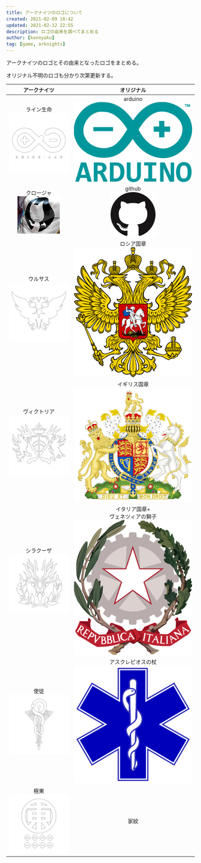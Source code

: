 ```yaml
---
title: アークナイツのロゴについて
created: 2021-02-09 18:42
updated: 2021-02-12 22:55
description: ロゴの由来を調べてまとめる
author: [konnyaku]
tag: [game, arknights]
---
```


アークナイツのロゴとその由来となったロゴをまとめる。

オリジナル不明のロゴも分かり次第更新する。

| アークナイツ | オリジナル |
|:---:|:---:|
|ライン生命 <br/> ![](./Rhine_Lab.webp)| arduino <br/> ![](./arduino.png)|
|クロージャ　<br> ![](./closure.png)| github <br> ![](./github.png)|
|ウルサス <br> ![](./Ursus.webp)| ロシア国章 <br> ![](./russia.png)|
|ヴィクトリア <br> ![](./Victoria.webp)|イギリス国章 <br> ![](./uk.png) |
|シラクーザ <br> ![](./Siracusa.webp)| イタリア国章+<br>ヴェネツィアの獅子 <br> ![](./Italy.png)|
|使徒 <br> ![](./Followers.webp)|アスクレピオスの杖<br>![](./star_of_life.png)|
|極東<br>![](./Higashi.webp)|家紋<br>|

